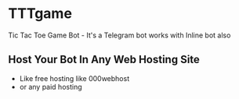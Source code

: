# TTTgame
Tic Tac Toe Game Bot - It's a Telegram bot works with Inline bot also

## Host Your Bot In Any Web Hosting Site
  - Like free hosting like 000webhost
  - or any paid hosting
